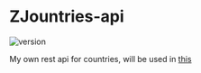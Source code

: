 # ZJountries-api
<!-- ![badge](https://img.shields.io/badge/dynamic/json) -->

![version](https://img.shields.io/endpoint?url=https://zjountries-api.vercel.app/version)

My own rest api for countries, will be used in [this](https://github.com/Zilezia/ZJountries/)

<!-- gotta somehow fix languages being scraped -->
<!-- scrape from wpedia instead wdata -->